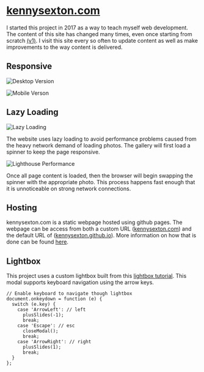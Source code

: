 # [kennysexton.com](https://kennysexton.com)

I started this project in 2017 as a way to teach myself web development. The content of this site has changed many times,  even once starting from scratch [(v1)](https://kennysexton.com/website.v1/index.html).  I visit this site every so often to update content as well as make improvements to the way content is delivered.


## Responsive

![Desktop Version](https://imgur.com/hOadEP2.jpg)

![Mobile Verson](https://imgur.com/49xK5i9.jpg)

## Lazy Loading


![Lazy Loading](https://imgur.com/JZbU6x0.jpg)

The website uses lazy loading to avoid performance problems caused from the heavy network demand of loading photos.  The gallery will first load a spinner to keep the page responsive.

![Lighthouse Performance](https://imgur.com/SftVqdT.jpg)

Once all page content is loaded, then the browser will begin swapping the spinner with the appropriate photo.  This process happens fast enough that it is unnoticeable on strong network connections.

## Hosting

kennysexton.com is a static webpage hosted using github pages. The webpage can be access from both a custom URL ([kennysexton.com](https://kennysexton.com)) and the default URL of ([kennysexton.github.io](http://kennysexton.github.io/)).  More information on how that is done can be found [here](https://help.github.com/en/github/working-with-github-pages/about-custom-domains-and-github-pages).

## Lightbox

This project uses a custom lightbox built from this [lightbox tutorial](https://www.w3schools.com/howto/howto_js_lightbox.asp). This modal supports keyboard navigation using the arrow keys.

```
// Enable keyboard to navigate though lightbox
document.onkeydown = function (e) {
  switch (e.key) {
    case 'ArrowLeft': // left
      plusSlides(-1);
      break;
    case 'Escape': // esc
      closeModal();
      break;
    case 'ArrowRight': // right
      plusSlides(1);
      break;
  }
};
```
